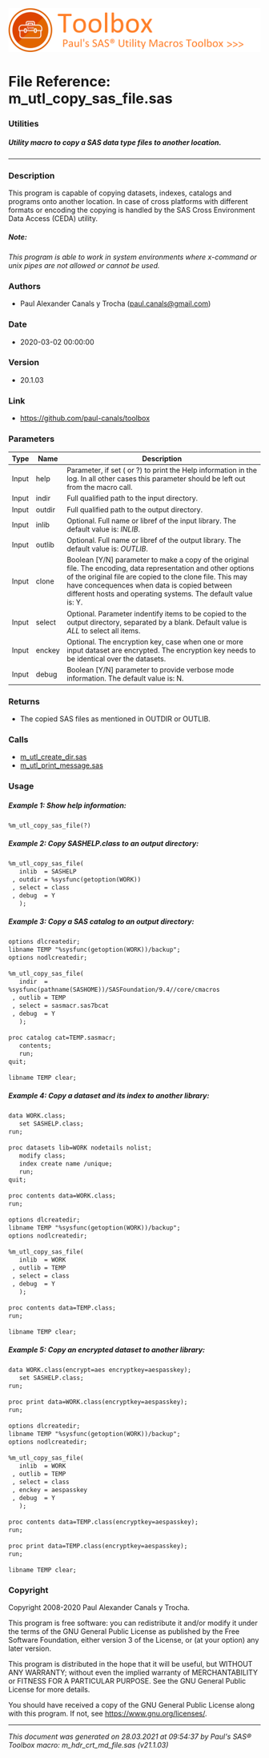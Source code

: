 ![../misc/images/doc_banner.png](../misc/images/doc_banner.png)
# 
# File Reference: m_utl_copy_sas_file.sas

### Utilities

##### Utility macro to copy a SAS data type files to another location.

***

### Description
This program is capable of copying datasets, indexes, catalogs and programs onto another location. In case of cross platforms with different formats or encoding the copying is handled by the SAS Cross Environment Data Access (CEDA) utility.

##### *Note:*
*This program is able to work in system environments where x-command or unix pipes are not allowed or cannot be used.*

### Authors
* Paul Alexander Canals y Trocha (paul.canals@gmail.com)

### Date
* 2020-03-02 00:00:00

### Version
* 20.1.03

### Link
* https://github.com/paul-canals/toolbox

### Parameters
| Type | Name | Description |
| ---- | ---- | ----------- |
| Input | help | Parameter, if set ( or ?) to print the Help information in the log. In all other cases this parameter should be left out from the macro call. |
| Input | indir | Full qualified path to the input directory. |
| Input | outdir | Full qualified path to the output directory. |
| Input | inlib | Optional. Full name or libref of the input library. The default value is: _INLIB_. |
| Input | outlib | Optional. Full name or libref of the output library. The default value is: _OUTLIB_. |
| Input | clone | Boolean [Y/N] parameter to make a copy of the original file. The encoding, data representation and other options of the original file are copied to the clone file. This may have concequences when data is copied between different hosts and operating systems. The default value is: Y. |
| Input | select | Optional. Parameter indentify items to be copied to the output directory, separated by a blank. Default value is _ALL_ to select all items. |
| Input | enckey | Optional. The encryption key, case when one or more input dataset are encrypted. The encryption key needs to be identical over the datasets. |
| Input | debug | Boolean [Y/N] parameter to provide verbose mode information. The default value is: N. |

### Returns
* The copied SAS files as mentioned in OUTDIR or OUTLIB.

### Calls
* [m_utl_create_dir.sas](m_utl_create_dir.md)
* [m_utl_print_message.sas](m_utl_print_message.md)

### Usage

##### Example 1: Show help information:
```sas
%m_utl_copy_sas_file(?)
```

##### Example 2: Copy SASHELP.class to an output directory:
```sas
%m_utl_copy_sas_file(
   inlib  = SASHELP
 , outdir = %sysfunc(getoption(WORK))
 , select = class
 , debug  = Y
   );
```

##### Example 3: Copy a SAS catalog to an output directory:
```sas
options dlcreatedir;
libname TEMP "%sysfunc(getoption(WORK))/backup";
options nodlcreatedir;

%m_utl_copy_sas_file(
   indir  = %sysfunc(pathname(SASHOME))/SASFoundation/9.4//core/cmacros
 , outlib = TEMP
 , select = sasmacr.sas7bcat
 , debug  = Y
   );

proc catalog cat=TEMP.sasmacr;
   contents;
   run;
quit;

libname TEMP clear;
```

##### Example 4: Copy a dataset and its index to another library:
```sas
data WORK.class;
   set SASHELP.class;
run;

proc datasets lib=WORK nodetails nolist;
   modify class;
   index create name /unique;
   run;
quit;

proc contents data=WORK.class;
run;

options dlcreatedir;
libname TEMP "%sysfunc(getoption(WORK))/backup";
options nodlcreatedir;

%m_utl_copy_sas_file(
   inlib  = WORK
 , outlib = TEMP
 , select = class
 , debug  = Y
   );

proc contents data=TEMP.class;
run;

libname TEMP clear;
```

##### Example 5: Copy an encrypted dataset to another library:
```sas
data WORK.class(encrypt=aes encryptkey=aespasskey);
   set SASHELP.class;
run;

proc print data=WORK.class(encryptkey=aespasskey);
run;

options dlcreatedir;
libname TEMP "%sysfunc(getoption(WORK))/backup";
options nodlcreatedir;

%m_utl_copy_sas_file(
   inlib  = WORK
 , outlib = TEMP
 , select = class
 , enckey = aespasskey
 , debug  = Y
   );

proc contents data=TEMP.class(encryptkey=aespasskey);
run;

proc print data=TEMP.class(encryptkey=aespasskey);
run;

libname TEMP clear;
```

### Copyright
Copyright 2008-2020 Paul Alexander Canals y Trocha. 
 
This program is free software: you can redistribute it and/or modify 
it under the terms of the GNU General Public License as published by 
the Free Software Foundation, either version 3 of the License, or 
(at your option) any later version. 
 
This program is distributed in the hope that it will be useful, 
but WITHOUT ANY WARRANTY; without even the implied warranty of 
MERCHANTABILITY or FITNESS FOR A PARTICULAR PURPOSE. See the 
GNU General Public License for more details. 
 
You should have received a copy of the GNU General Public License 
along with this program. If not, see <https://www.gnu.org/licenses/>. 


***
*This document was generated on 28.03.2021 at 09:54:37  by Paul's SAS&reg; Toolbox macro: m_hdr_crt_md_file.sas (v21.1.03)*
